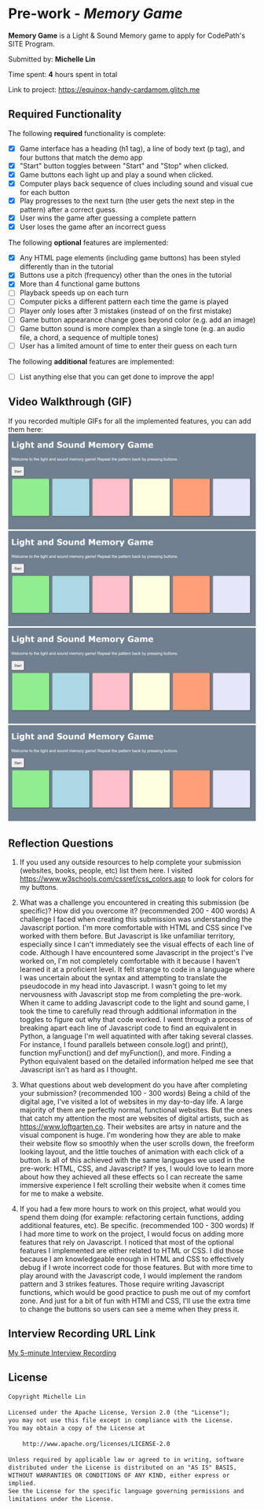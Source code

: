 # Pre-work - *Memory Game*

**Memory Game** is a Light & Sound Memory game to apply for CodePath's SITE Program. 

Submitted by: **Michelle Lin**

Time spent: **4** hours spent in total

Link to project: https://equinox-handy-cardamom.glitch.me

## Required Functionality

The following **required** functionality is complete:

* [X] Game interface has a heading (h1 tag), a line of body text (p tag), and four buttons that match the demo app
* [X] "Start" button toggles between "Start" and "Stop" when clicked. 
* [X] Game buttons each light up and play a sound when clicked. 
* [X] Computer plays back sequence of clues including sound and visual cue for each button
* [X] Play progresses to the next turn (the user gets the next step in the pattern) after a correct guess. 
* [X] User wins the game after guessing a complete pattern
* [X] User loses the game after an incorrect guess

The following **optional** features are implemented:

* [X] Any HTML page elements (including game buttons) has been styled differently than in the tutorial
* [X] Buttons use a pitch (frequency) other than the ones in the tutorial
* [X] More than 4 functional game buttons
* [ ] Playback speeds up on each turn
* [ ] Computer picks a different pattern each time the game is played
* [ ] Player only loses after 3 mistakes (instead of on the first mistake)
* [ ] Game button appearance change goes beyond color (e.g. add an image)
* [ ] Game button sound is more complex than a single tone (e.g. an audio file, a chord, a sequence of multiple tones)
* [ ] User has a limited amount of time to enter their guess on each turn

The following **additional** features are implemented:

- [ ] List anything else that you can get done to improve the app!

## Video Walkthrough (GIF)

If you recorded multiple GIFs for all the implemented features, you can add them here:
![Winning game](winning_game.gif)
![Losing game](losing_game.gif)
![Start/Stop button functionality](start_stop.gif)
![Stopping game](stop_game.gif)

## Reflection Questions
1. If you used any outside resources to help complete your submission (websites, books, people, etc) list them here. 
I visited https://www.w3schools.com/cssref/css_colors.asp to look for colors for my buttons.


2. What was a challenge you encountered in creating this submission (be specific)? How did you overcome it? (recommended 200 - 400 words) 
A challenge I faced when creating this submission was understanding the Javascript portion. I'm more comfortable with HTML and CSS since I've worked with them before. But Javascript is like unfamiliar territory, especially since I can't immediately see the visual effects of each line of code. Although I have encountered some Javascript in the project's I've worked on, I'm not completely comfortable with it because I haven't learned it at a proficient level. It felt strange to code in a language where I was uncertain about the syntax and attempting to translate the pseudocode in my head into Javascript. I wasn't going to let my nervousness with Javascript stop me from completing the pre-work. When it came to adding Javascript code to the light and sound game, I took the time to carefully read through additional information in the toggles to figure out why that code worked. I went through a process of breaking apart each line of Javascript code to find an equivalent in Python, a language I'm well aquatinted with after taking several classes. For instance, I found parallels between console.log() and print(), function myFunction() and def myFunction(), and more. Finding a Python equivalent based on the detailed information helped me see that Javascript isn't as hard as I thought.

3. What questions about web development do you have after completing your submission? (recommended 100 - 300 words) 
Being a child of the digital age, I've visited a lot of websites in my day-to-day life. A large majority of them are perfectly normal, functional websites. But the ones that catch my attention the most are websites of digital artists, such as https://www.loftgarten.co. Their websites are artsy in nature and the visual component is huge. I'm wondering how they are able to make their website flow so smoothly when the user scrolls down, the freeform looking layout, and the little touches of animation with each click of a button. Is all of this achieved with the same languages we used in the pre-work: HTML, CSS, and Javascript? If yes, I would love to learn more about how they achieved all these effects so I can recreate the same immersive experience I felt scrolling their website when it comes time for me to make a website.

4. If you had a few more hours to work on this project, what would you spend them doing (for example: refactoring certain functions, adding additional features, etc). Be specific. (recommended 100 - 300 words) 
If I had more time to work on the project, I would focus on adding more features that rely on Javascript. I noticed that most of the optional features I implemented are either related to HTML or CSS. I did those because I am knowledgeable enough in HTML and CSS to effectively debug if I  wrote incorrect code for those features. But with more time to play around with the Javascript code, I would implement the random pattern and 3 strikes features. Those require writing Javascript functions, which would be good practice to push me out of my comfort zone. And just for a bit of fun with HTMl and CSS, I'll use the extra time to change the buttons so users can see a meme when they press it.



## Interview Recording URL Link

[My 5-minute Interview Recording](your-link-here)


## License

    Copyright Michelle Lin

    Licensed under the Apache License, Version 2.0 (the "License");
    you may not use this file except in compliance with the License.
    You may obtain a copy of the License at

        http://www.apache.org/licenses/LICENSE-2.0

    Unless required by applicable law or agreed to in writing, software
    distributed under the License is distributed on an "AS IS" BASIS,
    WITHOUT WARRANTIES OR CONDITIONS OF ANY KIND, either express or implied.
    See the License for the specific language governing permissions and
    limitations under the License.